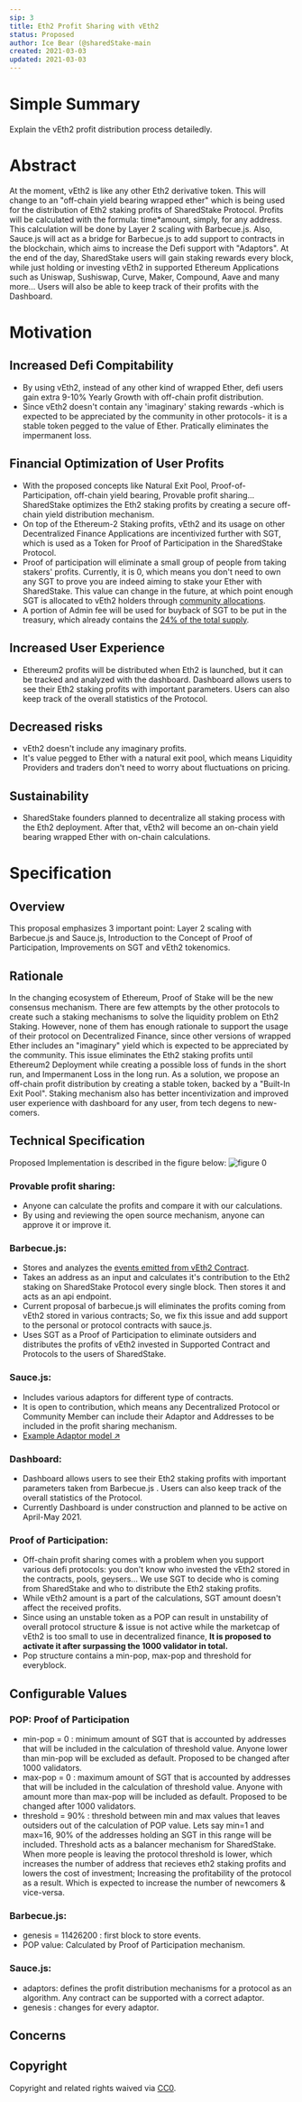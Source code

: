 ```yaml
---
sip: 3
title: Eth2 Profit Sharing with vEth2
status: Proposed
author: Ice Bear (@sharedStake-main
created: 2021-03-03
updated: 2021-03-03
---
```


# Simple Summary

<!--"If you can't explain it simply, you don't understand it well enough." Simply describe the outcome the proposed changes intends to achieve. This should be non-technical and accessible to a casual community member.-->
Explain the vEth2 profit distribution process detailedly. 

# Abstract

<!--A short (~200 word) description of the proposed change, the abstract should clearly describe the proposed change. This is what *will* be done if the SIP is implemented, not *why* it should be done or *how* it will be done. If the SIP proposes deploying a new contract, write, "we propose to deploy a new contract that will do x".-->
At the moment, vEth2 is like any other Eth2 derivative token. This will change to an "off-chain yield bearing wrapped ether" which is being used for the distribution of Eth2 staking profits of SharedStake Protocol. Profits will be calculated with the formula: time*amount, simply, for any address. This calculation will be done by Layer 2 scaling with Barbecue.js. Also, Sauce.js will act as a bridge for Barbecue.js to add support to contracts in the blockchain, which aims to increase the Defi support with "Adaptors". At the end of the day, SharedStake users will gain staking rewards every block, while just holding or investing vEth2 in supported Ethereum Applications such as Uniswap, Sushiswap, Curve, Maker, Compound, Aave and many more... Users will also be able to keep track of their profits with the Dashboard.

# Motivation

<!--This is the problem statement. This is the *why* of the SIP. It should clearly explain *why* the current state of the protocol is inadequate.  It is critical that you explain *why* the change is needed, if the SIP proposes changing how something is calculated, you must address *why* the current calculation is innaccurate or wrong. This is not the place to describe how the SIP will address the issue!-->
## Increased Defi Compitability
- By using vEth2, instead of any other kind of wrapped Ether, defi users gain extra 9-10% Yearly Growth with off-chain profit distribution.
- Since vEth2 doesn't contain any 'imaginary' staking rewards -which is expected to be appreciated by the community in other protocols- it is a stable token pegged to the value of Ether. Pratically eliminates the impermanent loss.

## Financial Optimization of User Profits
- With the proposed concepts like Natural Exit Pool, Proof-of-Participation, off-chain yield bearing, Provable profit sharing... SharedStake optimizes the Eth2 staking profits by creating a secure off-chain yield distribution mechanism.
- On top of the Ethereum-2 Staking profits, vEth2 and its usage on other Decentralized Finance Applications are incentivized further with SGT, which is used as a Token for Proof of Participation in the SharedStake Protocol.
- Proof of participation will eliminate a small group of people from taking stakers' profits. Currently, it is 0, which means you don't need to own any SGT to prove you are indeed aiming to stake your Ether with SharedStake. This value can change in the future, at which point enough SGT is allocated to vEth2 holders through [community allocations](https://docs.sharedstake.org/sgt/distribution-and-emission). 
- A portion of Admin fee will be used for buyback of SGT to be put in the treasury, which already contains the [24% of the total supply](https://docs.sharedstake.org/sgt/tokenomics).

## Increased User Experience
- Ethereum2 profits will be distributed when Eth2 is launched, but it can be tracked and analyzed with the dashboard. Dashboard allows users to see their Eth2 staking profits with important parameters. Users can also keep track of the overall statistics of the Protocol.

## Decreased risks
- vEth2 doesn't include any imaginary profits.
- It's value pegged to Ether with a natural exit pool, which means Liquidity Providers and traders don't need to worry about fluctuations on pricing.

## Sustainability
- SharedStake founders planned to decentralize all staking process with the Eth2 deployment. After that, vEth2 will become an on-chain yield bearing wrapped Ether with on-chain calculations.

# Specification

## Overview

<!--This is a high level overview of *how* the SIP will solve the problem. The overview should clearly describe how the new feature will be implemented.-->
This proposal emphasizes 3 important point: Layer 2 scaling with Barbecue.js and Sauce.js, Introduction to the Concept of Proof of Participation, Improvements on SGT and vEth2 tokenomics. 

## Rationale

<!--This is where you explain the reasoning behind how you propose to solve the problem. Why did you propose to implement the change in this way, what were the considerations and trade-offs. The rationale fleshes out what motivated the design and why particular design decisions were made. It should describe alternate designs that were considered and related work. The rationale may also provide evidence of consensus within the community, and should discuss important objections or concerns raised during discussion.-->
In the changing ecosystem of Ethereum, Proof of Stake will be the new consensus mechanism. There are few attempts by the other protocols to create such a staking mechanisms to solve the liquidity problem on Eth2 Staking. However, none of them has enough rationale to support the usage of their protocol on Decentralized Finance, since other versions of wrapped Ether includes an "imaginary" yield which is expected to be appreciated by the community. This issue eliminates the Eth2 staking profits until Ethereum2 Deployment while creating a possible loss of funds in the short run, and Impermanent Loss in the long run. As a solution, we propose an off-chain profit distribution by creating a stable token, backed by a "Built-In Exit Pool". Staking mechanism also has better incentivization and improved user experience with dashboard for any user, from tech degens to new-comers.

## Technical Specification

<!--The technical specification should outline the public API of the changes proposed. That is, changes to any of the interfaces SharedStake Finance currently exposes or the creations of new ones.-->
Proposed Implementation is described in the figure below:
![figure 0](mechanism.jpg)

### Provable profit sharing: 
- Anyone can calculate the profits and compare it with our calculations. 
- By using and reviewing the open source mechanism, anyone can approve it or improve it. 

### Barbecue.js:
- Stores and analyzes the [events emitted from vEth2 Contract](https://etherscan.io/address/0x898bad2774eb97cf6b94605677f43b41871410b1#events). 
- Takes an address as an input and calculates it's contribution to the Eth2 staking on SharedStake Protocol every single block. Then stores it and acts as an api endpoint. 
- Current proposal of barbecue.js will eliminates the profits coming from vEth2 stored in various contracts; So, we fix  this issue and add support to the personal or protocol contracts with sauce.js.
- Uses SGT as a Proof of Participation to eliminate outsiders and distributes the profits of vEth2 invested in Supported Contract and Protocols to the users of SharedStake. 

### Sauce.js:
- Includes various adaptors for different type of contracts.
- It is open to contribution, which means any Decentralized Protocol or Community Member can include their Adaptor and Addresses to be included in the profit sharing mechanism.
- [Example Adaptor model ↗](https://github.com/ConcourseOpen/DeFi-Pulse-Adapters)

### Dashboard:
- Dashboard allows users to see their Eth2 staking profits with important parameters taken from Barbecue.js . Users can also keep track of the overall statistics of the Protocol.
- Currently Dashboard is under construction and planned to be active on April-May 2021.

### Proof of Participation:
- Off-chain profit sharing comes with a problem when you support various defi protocols: you don't know who invested the vEth2 stored in the contracts, pools, geysers... We use SGT to decide who is coming from SharedStake and who to distribute the Eth2 staking profits. 
- While vEth2 amount is a part of the calculations, SGT amount doesn't affect the received profits.
- Since using an unstable token as a POP can result in unstability of overall protocol structure & issue is not active while the marketcap of vEth2 is too small to use in decentralized finance, **It is proposed to activate it after surpassing the 1000 validator in total.**
- Pop structure contains a min-pop, max-pop and threshold for everyblock.

## Configurable Values

### POP: Proof of Participation
- min-pop = 0 : minimum amount of SGT that is accounted by addresses that will be included in the calculation of threshold value. Anyone lower than min-pop will be excluded as default. Proposed to be changed after 1000 validators.
- max-pop = 0 : maximum amount of SGT that is accounted by addresses that will be included in the calculation of threshold value. Anyone with amount more than max-pop will be included as default. Proposed to be changed after 1000 validators.
- threshold = 90% : threshold between min and max values that leaves outsiders out of the calculation of POP value. Lets say min=1 and max=16, 90% of the addresses holding an SGT in this range will be included. Threshold acts as a balancer mechanism for SharedStake. When more people is leaving the protocol threshold is lower, which increases the number of address that recieves eth2 staking profits and lowers the cost of investment; Increasing the profitability of the protocol as a result. Which is expected to increase the number of newcomers & vice-versa.  

### Barbecue.js:
- genesis = 11426200 : first block to store events.  
- POP value: Calculated by Proof of Participation mechanism.

### Sauce.js:
- adaptors: defines the profit distribution mechanisms for a protocol as an algorithm. Any contract can be supported with a correct adaptor. 
- genesis : changes for every adaptor.

## Concerns


## Copyright

Copyright and related rights waived via [CC0](https://creativecommons.org/publicdomain/zero/1.0/).